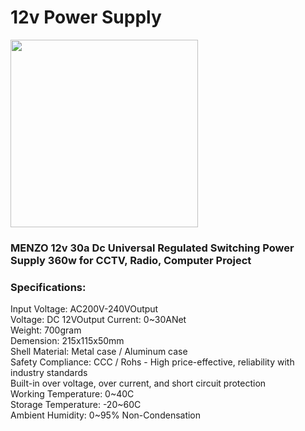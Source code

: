 # 12v Power Supply

<img src="https://images-na.ssl-images-amazon.com/images/I/41BxSeJhsxL._SX425_.jpg" width="300">

### MENZO 12v 30a Dc Universal Regulated Switching Power Supply 360w for CCTV, Radio, Computer Project

### Specifications:
Input Voltage: AC200V-240VOutput <br/>
Voltage: DC 12VOutput Current: 0\~30ANet<br/>
Weight: 700gram<br/>
Demension: 215x115x50mm<br/>
Shell Material: Metal case / Aluminum case<br/>
Safety Compliance: CCC / Rohs - High price-effective, reliability with industry standards<br/>
Built-in over voltage, over current, and short circuit protection<br/>
Working Temperature: 0\~40C<br/>
Storage Temperature: -20\~60C<br/>
Ambient Humidity: 0\~95% Non-Condensation<br/>

[](https://www.amazon.com/MENZO-Universal-Regulated-Switching-Computer/dp/B06VWV5YCH)
